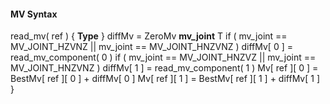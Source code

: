 #### MV Syntax

<div class="syntax">
read_mv( ref ) {                                                      <b>Type</b>
}
    diffMv = ZeroMv
    <b>mv_joint</b>                                                          T
    if ( mv_joint == MV_JOINT_HZVNZ || mv_joint == MV_JOINT_HNZVNZ )
        diffMv[ 0 ] = read_mv_component( 0 )
    if ( mv_joint == MV_JOINT_HNZVZ || mv_joint == MV_JOINT_HNZVNZ )
        diffMv[ 1 ] = read_mv_component( 1 )
    Mv[ ref ][ 0 ] = BestMv[ ref ][ 0 ] + diffMv[ 0 ]
    Mv[ ref ][ 1 ] = BestMv[ ref ][ 1 ] + diffMv[ 1 ]
}

</div>

